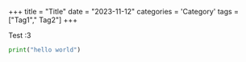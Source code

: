 +++
title = "Title"
date = "2023-11-12"
categories = 'Category'
tags = ["Tag1"," Tag2"]
+++

Test :3
```python
print("hello world")
```
